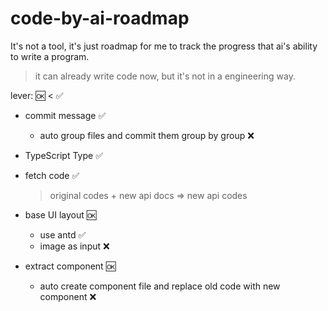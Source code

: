 # code-by-ai-roadmap

It's not a tool, it's just roadmap for me to track the progress that ai's ability to write a program.

> it can already write code now, but it's not in a engineering way.

lever: 🆗 < ✅

- commit message ✅
  - auto group files and commit them group by group ❌

- TypeScript Type ✅

- fetch code ✅
  > original codes + new api docs => new api codes

- base UI layout 🆗
  - use antd ✅
  - image as input ❌

- extract component 🆗
  - auto create component file and replace old code with new component ❌

